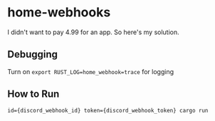 # home-webhooks
I didn't want to pay 4.99 for an app. So here's my solution.

## Debugging

Turn on `export RUST_LOG=home_webhook=trace` for logging

## How to Run

`id={discord_webhook_id} token={discord_webhook_token} cargo run`